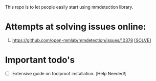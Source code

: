 This repo is to let people easily start using mmdetection library.

# Attempts at solving issues online: 

1. https://github.com/open-mmlab/mmdetection/issues/10378 [[SOLVE]](./solves/1.py)

# Important todo's

- [ ] Extensive guide on foolproof installation. [Help Needed!]